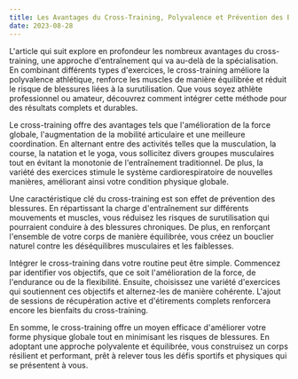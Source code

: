 ```yaml
---
title: Les Avantages du Cross-Training, Polyvalence et Prévention des Blessures
date: 2023-08-28
---
```


L'article qui suit explore en profondeur les nombreux avantages du cross-training, une approche d'entraînement qui va au-delà de la spécialisation. En combinant différents types d'exercices, le cross-training améliore la polyvalence athlétique, renforce les muscles de manière équilibrée et réduit le risque de blessures liées à la surutilisation. Que vous soyez athlète professionnel ou amateur, découvrez comment intégrer cette méthode pour des résultats complets et durables.

Le cross-training offre des avantages tels que l'amélioration de la force globale, l'augmentation de la mobilité articulaire et une meilleure coordination. En alternant entre des activités telles que la musculation, la course, la natation et le yoga, vous sollicitez divers groupes musculaires tout en évitant la monotonie de l'entraînement traditionnel. De plus, la variété des exercices stimule le système cardiorespiratoire de nouvelles manières, améliorant ainsi votre condition physique globale.

Une caractéristique clé du cross-training est son effet de prévention des blessures. En répartissant la charge d'entraînement sur différents mouvements et muscles, vous réduisez les risques de surutilisation qui pourraient conduire à des blessures chroniques. De plus, en renforçant l'ensemble de votre corps de manière équilibrée, vous créez un bouclier naturel contre les déséquilibres musculaires et les faiblesses.

Intégrer le cross-training dans votre routine peut être simple. Commencez par identifier vos objectifs, que ce soit l'amélioration de la force, de l'endurance ou de la flexibilité. Ensuite, choisissez une variété d'exercices qui soutiennent ces objectifs et alternez-les de manière cohérente. L'ajout de sessions de récupération active et d'étirements complets renforcera encore les bienfaits du cross-training.

En somme, le cross-training offre un moyen efficace d'améliorer votre forme physique globale tout en minimisant les risques de blessures. En adoptant une approche polyvalente et équilibrée, vous construisez un corps résilient et performant, prêt à relever tous les défis sportifs et physiques qui se présentent à vous.